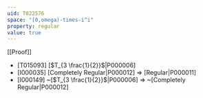 ```yaml
---
uid: T022576
space: "[0,omega)-times-i^i"
property: regular
value: true
---
```

[[Proof]]

* [T015093] [$T_{3 \frac{1}{2}}$|P000006]
* [I000035] [Completely Regular|P000012] => [Regular|P000011]
* [I000149] ~[$T_{3 \frac{1}{2}}$|P000006] => ~[Completely Regular|P000012]

